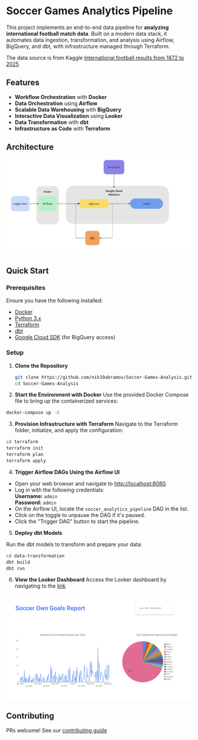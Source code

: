 # Soccer Games Analytics Pipeline

This project implements an end-to-end data pipeline for **analyzing international football match data**. Built on a modern data stack, it automates data ingestion, transformation, and analysis using Airflow, BigQuery, and dbt, with infrastructure managed through Terraform.

The data source is from Kaggle [International football results from 1872 to 2025](https://www.kaggle.com/datasets/martj42/international-football-results-from-1872-to-2017)

## Features

- **Workflow Orchestration** with **Docker**
- **Data Orchestration** using **Airflow**
- **Scalable Data Warehousing** with **BigQuery**
- **Interactive Data Visualization** using **Looker**
- **Data Transformation** with **dbt**
- **Infrastructure as Code** with **Terraform**


## Architecture
![Architecture Diagram](images/architecture.png)

## Quick Start

### Prerequisites

Ensure you have the following installed:
- [Docker](https://www.docker.com/get-started)
- [Python 3.x](https://www.python.org/downloads/)
- [Terraform](https://www.terraform.io/downloads)
- [dbt](https://docs.getdbt.com/docs/installation)
- [Google Cloud SDK](https://cloud.google.com/sdk/docs/install) (for BigQuery access)

### Setup

1. **Clone the Repository**

   ```bash
   git clone https://github.com/nik19abramov/Soccer-Games-Analysis.git
   cd Soccer-Games-Analysis
   ```

2. **Start the Environment with Docker**
Use the provided Docker Compose file to bring up the containerized services:

  ```bash 
  docker-compose up -d
  ```

3. **Provision Infrastructure with Terraform**
Navigate to the Terraform folder, initialize, and apply the configuration:

  ```bash
  cd terraform
  terraform init
  terraform plan
  terraform apply
  ```

4. **Trigger Airflow DAGs Using the Airflow UI**

- Open your web browser and navigate to [http://localhost:8080](http://localhost:8080).
- Log in with the following credentials:  
  **Username:** `admin`  
  **Password:** `admin`
- On the Airflow UI, locate the `soccer_analytics_pipeline` DAG in the list.
- Click on the toggle to unpause the DAG if it's paused.
- Click the "Trigger DAG" button to start the pipeline.

5. **Deploy dbt Models**

Run the dbt models to transform and prepare your data:

   ```bash
   cd data-transformation
   dbt build
   dbt run
   ```

6. **View the Looker Dashboard**
Access the Looker dashboard by navigating to the [link](https://lookerstudio.google.com/reporting/ecfaa9f4-3feb-4fd7-9c2c-92bc4bc29f64)

![Looker Studio Dashboard](images/looker.png)







## Contributing
PRs welcome! See our [contributing guide](CONTRIBUTING.md)

